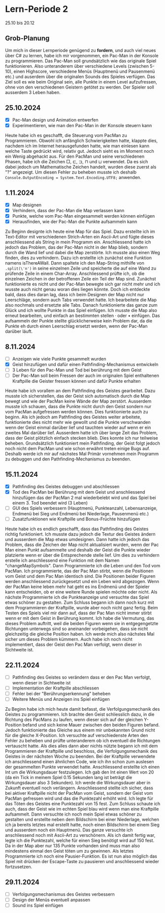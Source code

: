 # Lern-Periode 2

25.10 bis 20.12

## Grob-Planung
Um mich in dieser Lernperiode genügend zu **fordern**, und auch viel neues über C# zu lernen, habe ich mir vorgenommen, ein Pac-Man in der Konsole zu programmieren. Das Pac-Man soll grundsätzlich wie das originale Spiel funktionieren. Also unteranderem über verschiedene Levels (zwischen 5-10), einen Highscore, verschiedene Menüs (Hauptmenü und Pausenmenü etc.) und auserdem über die originalen Sounds des Spieles verfügen. Das Ziel soll es wie beim Original sein, alle Punkte in einem Level aufzufressen, ohne von den verschiedenen Geistern getötet zu werden. Der Spieler soll ausserdem 3 Leben haben.

## 25.10.2024

- [x] Pac-Man design und Animation entwerfen
- [x] Experimentieren, wie man den Pac-Man in der Konsole steuern kann

Heute habe ich es geschafft, die Steuerung vom PacMan zu Programmieren. Obwohl ich anfänglich Schwierigkeiten hatte, klappte dies, nachdem ich im Internet herausgefunden hatte, wie man einlesen kann welche Taste gedrückt wird, relativ gut. Jedoch sieht es im Moment noch ein Wenig abgehackt aus. Für den PacMan und seine verschiedenen Phasen, habe ich die Zeichen □, ⊏, ⊐, ⊓ und ⊔ verwendet. Da es sich dabei jedoch um Mathematische Zeichen handelt, wurden diese zuerst als "?" angezeigt. Um diesen Fehler zu beheben musste ich deshalb `Console.OutputEncoding = System.Text.Encoding.UTF8;` anwenden.

## 1.11.2024

- [X] Map designen
- [X] Verhindern, dass der Pac-Man die Map verlassen kann
- [X] Punkte, welche vom Pac-Man eingesammelt werden können einfügen
- [X] Herausfinden, wie der Pac-Man die Punkte aufsammeln kann

Zu Beginn designte ich heute eine Map für das Spiel. Dazu erstellte ich im Text-Editor mit verschiedenen Strich-Arten ein Ascii-Art und fügte dieses anschliessend als String in mein Programm ein.
Anschliessend hatte ich jedoch das Problem, das der Pac-Man nicht in der Map blieb, sondern durch die Wand lief und dabei die Map zerstörte. Ich musste also einen Weg finden, dies zu verhindern. 
Dazu ich erstellte ich zunächst eine Funktion namens isThereAWall. Dann spaltete ich den Map-String mithilfe von `.split(\'n')` in seine einzelnen Zeile und speicherte die auf eine Wand zu prüfende Zeile in einem Char-Array. Anschliessend prüfte ich, ob die einzelnen Zeichen in der betroffenen Zeile ein Teil der Map sind. Zunächst funktionierte es nicht und der Pac-Man bewegte sich gar nicht mehr und ich wusste auch nicht genau woran dies liegen könnte. Doch ich entdeckte bald, dass dies daran lag, dass ich beim Designen der Map nicht nur Leerschläge, sondern auch Tabs verwendet hatte. Ich bearbeitete die Map also nochmals und ersetzte alle Tabs. Danach funktionierte das ganze zum Glück und ich wollte Punkte in das Spiel einfügen. Ich musste die Map also erneut bearbeiten, und einfach an bestimmten stellen · oder • einfügen. Das aufsammeln der Punkte stellte glücklicherweise kein Problem dar, da die Punkte eh durch einen Leerschlag ersetzt werden, wenn der Pac-Man darüber läuft.

## 8.11.2024

- [ ] Anzeigen wie viele Punkte gesammelt wurden
- [x] Geist hinzufügen und dafür einen Pathfinding-Mechanismus entwickeln
- [ ] 3 Leben für den Pac-Man und Tod bei berührung mit dem Geist
- [ ] Der Pac-Man soll beim Fressen der auch im originalen Spiel enthaltenen Kraftpille die Geister fressen können und dafür Punkte erhalten

Heute habe ich vorallem an dem Pathfinding des Geistes gearbeitet. Dazu musste ich sicherstellen, das der Geist sich automatisch durch die Map bewegt und wie der PacMan keine Wände der Map zerstört. Ausserdem musste ich schauen, dass die Punkte nicht durch den Geist sondern nur vom PacMan aufgefressen werden können. Dies funktionierte auch zu beginn. Als ich jedoch am Pathfinding des Geistes weiter arbeitete, funktionierte dies nicht mehr wie gewollt und die Punkte verschwanden wenn der Geist einmal darüber lief und tauchten wieder auf wenn er ein zweites Mal darüber lief. Ausserdem hatte ich über lange Zeit das Problem, dass der Geist plötzlich einfach stecken blieb. Dies konnte ich nur teilweise beheben. Grundsätzlich funktioniert mein Pathfinding, der Geist folgt jedoch noch nicht dem PacMan und wie schon erwähnt treten einige Bugs auf. Deshalb werde ich mir auf nächstes Mal Primär vornehmen mein Programm zu debuggen und den Pathfinding-Mechanismus zu beenden.

## 15.11.2024

- [x] Pathfinding des Geistes debuggen und abschliessen
- [x] Tod des PacMan bei Berührung mit dem Geist und anschliessend hinzufügen das der PacMan 2 mal wiederbelebt wird und das Spiel bei einem 3. Tod beendet wird (3 Leben)
- [ ] GUI des Spiels verbessern (Hauptmenü, Punkteanzahl, Lebensanzeige, Endmenü bei Sieg und Endmenü bei Niederlage, Pausenmenü etc.)
- [ ] Zusatzfunktionen wie Kraftpille und Bonus-Früchte hinzufügen

Heute habe ich es endlich geschafft, dass das Pathfinding des Geistes richtig funktioniert. Ich musste dazu jedoch die Textur des Geistes ändern und ausserdem die Map etwas umdesignen. Dann hatte ich jedoch das Problem, dass die Zeichen der Map nicht aktualisiert wurden, wenn der Pac Man einen Punkt aufsammelte und deshalb der Geist die Punkte wieder platzierte wenn er über die Entsprechende stelle lief. Um dies zu verhindern erstelle ich anschliessend eine Funktion mit dem Namen "changeMapSymbols". Dann Programmierte ich die Leben und den Tod vom PacMan. Ich programmierte, das der Pac Man stirbt, wenn die Positionen vom Geist und dem Pac Man identisch sind. Die Positionen beider Figuren werden anschliessend zurückgesetzt und ein Leben wird abgezogen. Wenn der PacMan keine leben mehr hat geht es ins Endmenü und der Spieler kann entscheiden, ob er eine weitere Runde spielen möchte oder nicht. Als nächste Programmierte ich die Punkteanzeige und versuchte das Spiel etwas schöner zu gestalten. Zum Schluss begann ich dann noch kurz mit dem Programmieren der Kraftpille, wurde aber noch nicht ganz fertig. Beim Testen des Spiels viel mir dann auf, dass der Pac Man nicht immer stirbt wenn er mit dem Geist in Berührung kommt. Ich habe die Vermutung, das dieses Problem auftritt, weil die beiden Figuren wenn sie in entgegengetzte Richtungen unterwegs sind so aneinander vorbeigehen, dass sie nicht gleichzeitig die gleiche Position haben. Ich werde mich also nächstes Mal sicher um dieses Problem kümmern. Auch habe ich noch nicht implementiert, dass der Geist den Pac Man verfolgt, wenn dieser in Sichtweite ist.

## 22.11.2024

- [ ] Pathfinding des Geistes so verändern dass er den Pac Man verfolgt, wenn dieser in Sichtweite ist
- [ ] Implementation der Kraftpille abschliessen
- [ ] Fehler bei der "Berührungserkennung" beheben
- [ ] Weitere Menüs und Anzeigen ins Spiel einfügen

Zu Beginn habe ich mich heute damit befasst, die Verfolgungsmechanik des Geistes zu programmieren. Ich brachte den Geist schliesslich dazu, in die Richtung des PacMans zu laufen, wenn dieser sich auf der gleichen Y-Position befand und sich keine Mauer zwischen den beiden Figuren befand. Jedoch funktionierte das Gleiche aus einem mir unbekannten Grund nicht für die gleiche X-Position. Ich versuchte auf verschiedenste Arten den Fehler zu beheben und prüfte unteranderem ob ich eventuell die Richtungen vertauscht hatte. Als dies alles dann aber nichts nützte begann ich mit dem Programmieren der Kraftpille und beschloss, die Verfolgungsmechanik des Geistes in der nächsten Woche zu beenden. Bei der Kraftpille verwendete ich anschliessend einen ähnlichen Code, wie ich ihn schon zum auslesen der gesammelten Punkte verwendet hatte. Anschliessend erstellte ich einen Int um die Wirkungsdauer festzulegen. Ich gab den Int einen Wert von 20 (da ein Tick in meinem Spiel 0.15 Sekunden lang ist beträgt die Wirkungsdauer also 3 Sekunden). Ich werde die Wirkungsdauer aber in Zukunft eventuell noch verlängern. Anschliessend stellte ich sicher, dass bei aktiver Kraftpille nicht der PacMan vom Geist, sondern der Geist vom PacMan gefressen wird und das die Punktezahl erhöht wird. Ich legte für das Töten des Geistes eine Punktezahl von 15 fest. Zum Schluss schaute ich auch, dass der Geist wie im echten Spiel blau wird wenn man eine Kraftpille aufsammelt. Dann versuchte ich noch mein Spiel etwas schöner zu gestalten und erstellte neben dem Bildschirm bei einer Niederlage, welchen ich ja bereits letztes mal erstellt hatte, noch einen Bildschirm bei einem Sieg und ausserdem noch ein Hauptmenü. Das ganze versuchte ich anschliessend noch mit Ascii-Art zu verschönern. Als ich damit fertig war, legte ich die Punktezahl, welche für einen Sieg benötigt wird auf 150 fest. Da in der Map aber nur 135 Punkte vorhanden sind muss man also mindestens einmal den Geist töten um zu gewinnen. Als letztes Programmierte ich noch eine Pausier-Funktion. Es ist nun also möglich das Spiel mit drücken der Escape-Taste zu pausieren und anschliessend wieder fortzusetzen.

## 29.11.2024

- [ ] Verfolgungsmechanismus des Geistes verbessern
- [ ] Design der Menüs eventuell anpassen
- [ ] Sound ins Spiel einfügen

